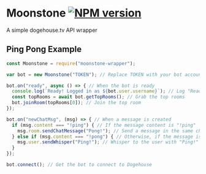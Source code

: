 Moonstone [![NPM version](https://img.shields.io/npm/v/moonstone-wrapper.svg?style=flat-square&color=informational)](https://npmjs.com/package/moonstone-wrapper)
====

A simple dogehouse.tv API wrapper

Ping Pong Example
-----------------

```js
const Moonstone = require("moonstone-wrapper");

var bot = new Moonstone("TOKEN"); // Replace TOKEN with your bot account's token

bot.on("ready", async () => { // When the bot is ready
  console.log(`Ready! Logged in as ${bot.user.username}`); // Log "Ready!"
  const topRooms = await bot.getTopRooms(); // Grab the top rooms
  bot.joinRoom(topRooms[0]); // Join the top room
});

bot.on("newChatMsg", (msg) => { // When a message is created
  if (msg.content === "!ping") { // If the message content is "!ping"
    msg.room.sendChatMessage("Pong!"); // Send a message in the same channel with "Pong!"
  } else if (msg.content === "!pong") { // Otherwise, if the message is "!pong"
    msg.user.sendWhisper("Ping!"); // Whisper to the user with "Ping!"
  }
});

bot.connect(); // Get the bot to connect to Dogehouse
```
